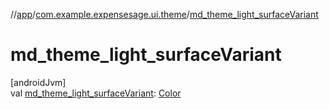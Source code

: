 //[app](../../index.md)/[com.example.expensesage.ui.theme](index.md)/[md_theme_light_surfaceVariant](md_theme_light_surface-variant.md)

# md_theme_light_surfaceVariant

[androidJvm]\
val [md_theme_light_surfaceVariant](md_theme_light_surface-variant.md): [Color](https://developer.android.com/reference/kotlin/androidx/compose/ui/graphics/Color.html)
